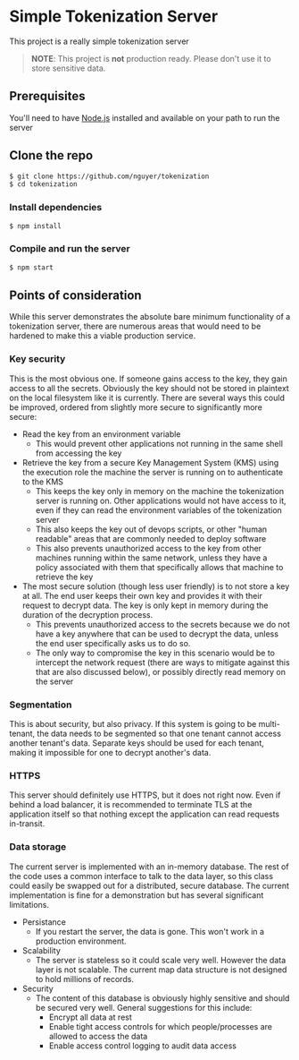 # Simple Tokenization Server

This project is a really simple tokenization server

> **NOTE**: This project is **not** production ready. Please don't use it to store sensitive data.

## Prerequisites
You'll need to have [Node.js](https://nodejs.org/en/download/) installed and available on your path to run the server

## Clone the repo
```bash
$ git clone https://github.com/nguyer/tokenization
$ cd tokenization
```

### Install dependencies
```bash
$ npm install
```

### Compile and run the server
```bash
$ npm start
```

## Points of consideration
While this server demonstrates the absolute bare minimum functionality of a tokenization server, there are numerous areas that would need to be hardened to make this a viable production service.

### Key security
This is the most obvious one. If someone gains access to the key, they gain access to all the secrets. Obviously the key should not be stored in plaintext on the local filesystem like it is currently. There are several ways this could be improved, ordered from slightly more secure to significantly more secure:

 - Read the key from an environment variable
   - This would prevent other applications not running in the same shell from accessing the key
 - Retrieve the key from a secure Key Management System (KMS) using the execution role the machine the server is running on to authenticate to the KMS
   - This keeps the key only in memory on the machine the tokenization server is running on. Other applications would not have access to it, even if they can read the environment variables of the tokenization server
   - This also keeps the key out of devops scripts, or other "human readable" areas that are commonly needed to deploy software
   - This also prevents unauthorized access to the key from other machines running within the same network, unless they have a policy associated with them that specifically allows that machine to retrieve the key
 - The most secure solution (though less user friendly) is to not store a key at all. The end user keeps their own key and provides it with their request to decrypt data. The key is only kept in memory during the duration of the decryption process.
    - This prevents unauthorized access to the secrets because we do not have a key anywhere that can be used to decrypt the data, unless the end user specifically asks us to do so.
    - The only way to compromise the key in this scenario would be to intercept the network request (there are ways to mitigate against this that are also discussed below), or possibly directly read memory on the server

### Segmentation
This is about security, but also privacy. If this system is going to be multi-tenant, the data needs to be segmented so that one tenant cannot access another tenant's data. Separate keys should be used for each tenant, making it impossible for one to decrypt another's data.

### HTTPS
This server should definitely use HTTPS, but it does not right now. Even if behind a load balancer, it is recommended to terminate TLS at the application itself so that nothing except the application can read requests in-transit.

### Data storage
The current server is implemented with an in-memory database. The rest of the code uses a common interface to talk to the data layer, so this class could easily be swapped out for a distributed, secure database. The current implementation is fine for a demonstration but has several significant limitations.
 - Persistance
   - If you restart the server, the data is gone. This won't work in a production environment.
 - Scalability
   - The server is stateless so it could scale very well. However the data layer is not scalable. The current map data structure is not designed to hold millions of records.
 - Security
   - The content of this database is obviously highly sensitive and should be secured very well. General suggestions for this include:
     - Encrypt all data at rest
     - Enable tight access controls for which people/processes are allowed to access the data
     - Enable access control logging to audit data access